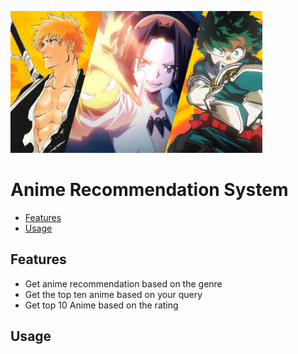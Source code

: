 <p><img src="anime.jpg" width="80%" /></p>
<p>
<h1>Anime Recommendation System</h1>





* [Features](#features)
*  [Usage](#usage)



<a id="features"></a>
##  Features
- Get anime recommendation based on the genre
- Get the top ten anime based on your query
- Get top 10 Anime based on the rating

##  Usage
<a id="usage-basic"></a>



